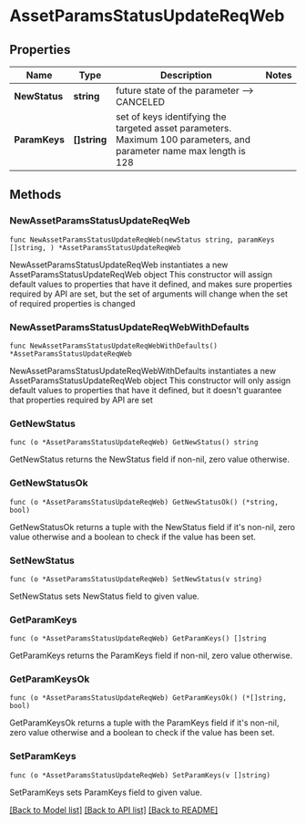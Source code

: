 # AssetParamsStatusUpdateReqWeb

## Properties

Name | Type | Description | Notes
------------ | ------------- | ------------- | -------------
**NewStatus** | **string** | future state of the parameter --&gt; CANCELED | 
**ParamKeys** | **[]string** | set of keys identifying the targeted asset parameters. Maximum 100 parameters, and parameter name max length is 128 | 

## Methods

### NewAssetParamsStatusUpdateReqWeb

`func NewAssetParamsStatusUpdateReqWeb(newStatus string, paramKeys []string, ) *AssetParamsStatusUpdateReqWeb`

NewAssetParamsStatusUpdateReqWeb instantiates a new AssetParamsStatusUpdateReqWeb object
This constructor will assign default values to properties that have it defined,
and makes sure properties required by API are set, but the set of arguments
will change when the set of required properties is changed

### NewAssetParamsStatusUpdateReqWebWithDefaults

`func NewAssetParamsStatusUpdateReqWebWithDefaults() *AssetParamsStatusUpdateReqWeb`

NewAssetParamsStatusUpdateReqWebWithDefaults instantiates a new AssetParamsStatusUpdateReqWeb object
This constructor will only assign default values to properties that have it defined,
but it doesn't guarantee that properties required by API are set

### GetNewStatus

`func (o *AssetParamsStatusUpdateReqWeb) GetNewStatus() string`

GetNewStatus returns the NewStatus field if non-nil, zero value otherwise.

### GetNewStatusOk

`func (o *AssetParamsStatusUpdateReqWeb) GetNewStatusOk() (*string, bool)`

GetNewStatusOk returns a tuple with the NewStatus field if it's non-nil, zero value otherwise
and a boolean to check if the value has been set.

### SetNewStatus

`func (o *AssetParamsStatusUpdateReqWeb) SetNewStatus(v string)`

SetNewStatus sets NewStatus field to given value.


### GetParamKeys

`func (o *AssetParamsStatusUpdateReqWeb) GetParamKeys() []string`

GetParamKeys returns the ParamKeys field if non-nil, zero value otherwise.

### GetParamKeysOk

`func (o *AssetParamsStatusUpdateReqWeb) GetParamKeysOk() (*[]string, bool)`

GetParamKeysOk returns a tuple with the ParamKeys field if it's non-nil, zero value otherwise
and a boolean to check if the value has been set.

### SetParamKeys

`func (o *AssetParamsStatusUpdateReqWeb) SetParamKeys(v []string)`

SetParamKeys sets ParamKeys field to given value.



[[Back to Model list]](../README.md#documentation-for-models) [[Back to API list]](../README.md#documentation-for-api-endpoints) [[Back to README]](../README.md)


